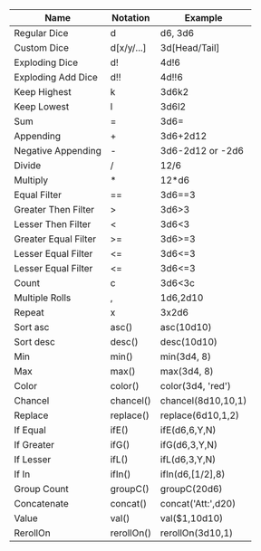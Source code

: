 | Name                 | Notation   | Example            |
|----------------------|------------|--------------------|
| Regular Dice         | d          | d6, 3d6            |
| Custom Dice          | d[x/y/...] | 3d[Head/Tail]      |
| Exploding Dice       | d!         | 4d!6               |
| Exploding Add Dice   | d!!        | 4d!!6              |
| Keep Highest         | k          | 3d6k2              |
| Keep Lowest          | l          | 3d6l2              |
| Sum                  | =          | 3d6=               |
| Appending            | +          | 3d6+2d12           |
| Negative Appending   | -          | 3d6-2d12 or -2d6   |
| Divide               | /          | 12/6               |
| Multiply             | *          | 12*d6              |
| Equal Filter         | ==         | 3d6==3             |
| Greater Then Filter  | >          | 3d6>3              |
| Lesser Then Filter   | <          | 3d6<3              |
| Greater Equal Filter | >=         | 3d6>=3             |
| Lesser Equal Filter  | <=         | 3d6<=3             |
| Lesser Equal Filter  | <=         | 3d6<=3             |
| Count                | c          | 3d6<3c             |
| Multiple Rolls       | ,          | 1d6,2d10           |
| Repeat               | x          | 3x2d6              |
| Sort asc             | asc()      | asc(10d10)         |
| Sort desc            | desc()     | desc(10d10)        |
| Min                  | min()      | min(3d4, 8)        |
| Max                  | max()      | max(3d4, 8)        |
| Color                | color()    | color(3d4, 'red')  |
| Chancel              | chancel()  | chancel(8d10,10,1) |
| Replace              | replace()  | replace(6d10,1,2)  |
| If Equal             | ifE()      | ifE(d6,6,Y,N)      |
| If Greater           | ifG()      | ifG(d6,3,Y,N)      |
| If Lesser            | ifL()      | ifL(d6,3,Y,N)      |
| If In                | ifIn()     | ifIn(d6,[1/2],8)   |
| Group Count          | groupC()   | groupC(20d6)       |
| Concatenate          | concat()   | concat('Att:',d20) |
| Value                | val()      | val($1,10d10)      |
| RerollOn             | rerollOn() | rerollOn(3d10,1)   |
